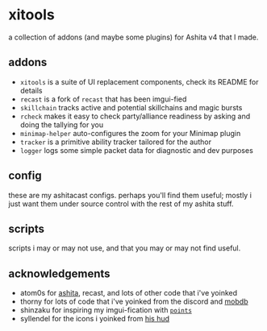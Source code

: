 # xitools
a collection of addons (and maybe some plugins) for Ashita v4 that I made.

## addons
- `xitools` is a suite of UI replacement components, check its README for details
- `recast` is a fork of `recast` that has been imgui-fied
- `skillchain` tracks active and potential skillchains and magic bursts
- `rcheck` makes it easy to check party/alliance readiness by asking and doing
  the tallying for you
- `minimap-helper` auto-configures the zoom for your Minimap plugin
- `tracker` is a primitive ability tracker tailored for the author
- `logger` logs some simple packet data for diagnostic and dev purposes

## config
these are my ashitacast configs. perhaps you'll find them useful; mostly i just
want them under source control with the rest of my ashita stuff.

## scripts
scripts i may or may not use, and that you may or may not find useful.

## acknowledgements
- atom0s for [ashita](https://github.com/AshitaXI/Ashita-v4beta), recast, and lots of other code that i've yoinked
- thorny for lots of code that i've yoinked from the discord and [mobdb](https://github.com/ThornyFFXI/mobdb)
- shinzaku for inspiring my imgui-fication with [`points`](https://github.com/Shinzaku/Points)
- syllendel for the icons i yoinked from [his hud](https://github.com/Syllendel/CustomHUD)
